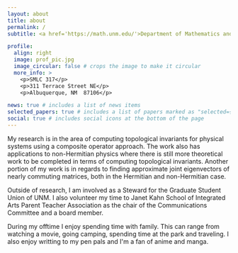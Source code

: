 ```yaml
---
layout: about
title: about
permalink: /
subtitle: <a href='https://math.unm.edu/'>Department of Mathematics and Statistics at the University of New Mexico</a>. 311 Terrace Street NE, Albuquerque, NM  87106. josejgarcia@unm.edu.

profile:
  align: right
  image: prof_pic.jpg
  image_circular: false # crops the image to make it circular
  more_info: >
    <p>SMLC 317</p>
    <p>311 Terrace Street NE</p>
    <p>Albuquerque, NM  87106</p>

news: true # includes a list of news items
selected_papers: true # includes a list of papers marked as "selected={true}"
social: true # includes social icons at the bottom of the page
---
```


My research is in the area of computing topological invariants for physical systems using a composite operator approach. The work also has applications to non-Hermitian physics where there is still more theoretical work to be completed in terms of computing topological invariants. Another portion of my work is in regards to finding approximate joint eigenvectors of nearly commuting matrices, both in the Hermitian and non-Hermitian case.

Outside of research, I am involved as a Steward for the Graduate Student Union of UNM. I also volunteer my time to Janet Kahn School of Integrated Arts Parent Teacher Association as the chair of the Communications Committee and a board member.

During my offtime I enjoy spending time with family. This can range from watching a movie, going camping, spending time at the park and traveling. I also enjoy writting to my pen pals and I'm a fan of anime and manga.
